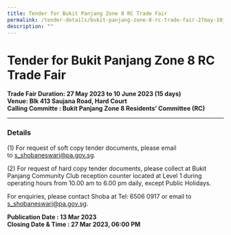 ```yaml
---
title: Tender for Bukit Panjang Zone 8 RC Trade Fair
permalink: /tender-details/bukit-panjang-zone-8-rc-trade-fair-27may-10jun2023/
description: ""
---
```

Tender for Bukit Panjang Zone 8 RC Trade Fair
=======================================

**Trade Fair Duration: 27 May 2023 to 10 June 2023 (15 days)  
Venue: Blk 413 Saujana Road, Hard Court 
<br>Calling Committe : Bukit Panjang Zone 8 Residents’ Committee (RC)**

* * *

### Details
(1) For request of soft copy tender documents, please email to&nbsp;[s_shobaneswari@pa.gov.sg](mailto:s_shobaneswari@pa.gov.sg).

(2) For request of hard copy tender documents, please collect at Bukit Panjang Community Club reception counter located at Level 1 during operating hours from 10.00 am to 6.00 pm daily, except Public 
Holidays.

For enquiries, please contact Shoba at Tel: 6506 0917 or email to [s_shobaneswari@pa.gov.sg](mailto:s_shobaneswari@pa.gov.sg).

**Publication Date : 13 Mar 2023** <br>
**Closing Date &amp; Time : 27 Mar 2023, 06:00 PM**